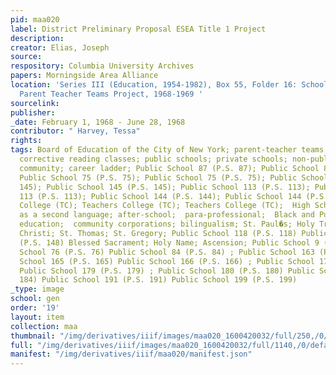 ```yaml
---
pid: maa020
label: District Preliminary Proposal ESEA Title 1 Project
description:
creator: Elias, Joseph
source:
respository: Columbia University Archives
papers: Morningside Area Alliance
location: 'Series III (Education, 1954-1982), Box 55, Folder 16: School District 5:
  Parent Teacher Teams Project, 1968-1969 '
sourcelink:
publisher:
_date: February 1, 1968 - June 28, 1968
contributor: " Harvey, Tessa"
rights:
tags: Board of Education of the City of New York; parent-teacher teams; District 5;
  corrective reading classes; public schools; private schools; non-public schools;
  community; career ladder; Public School 87 (P.S. 87); Public School 87 (P.S. 87);
  Public School 75 (P.S. 75); Public School 75 (P.S. 75); Public School 145 (P.S.
  145); Public School 145 (P.S. 145); Public School 113 (P.S. 113); Public School
  113 (P.S. 113); Public School 144 (P.S. 144); Public School 144 (P.S. 144); Teachers
  College (TC); Teachers College (TC); Teachers College (TC);  High School Equivalency;  English
  as a second language; after-school;  para-professional;  Black and Puerto Rican
  education;  community corporations; bilingualism; St. Paul�s; Holy Trinity; Corpus
  Christi; St. Thomas; St. Gregory; Public School 118 (P.S. 118) Public School 148
  (P.S. 148) Blessed Sacrament; Holy Name; Ascension; Public School 9 (P.S. 9) Public
  School 76 (P.S. 76) Public School 84 (P.S. 84) ; Public School 163 (P.S. 163) Public
  School 165 (P.S. 165) Public School 166 (P.S. 166) ; Public School 170 (P.S. 170);
  Public School 179 (P.S. 179) ; Public School 180 (P.S. 180) Public School 184 (P.S.
  184) Public School 191 (P.S. 191) Public School 199 (P.S. 199)
_type: image
school: gen
order: '19'
layout: item
collection: maa
thumbnail: "/img/derivatives/iiif/images/maa020_1600420032/full/250,/0/default.jpg"
full: "/img/derivatives/iiif/images/maa020_1600420032/full/1140,/0/default.jpg"
manifest: "/img/derivatives/iiif/maa020/manifest.json"
---
```

